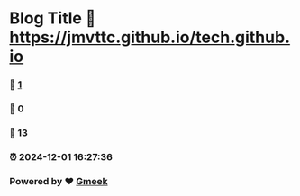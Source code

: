 # Blog Title :link: https://jmvttc.github.io/tech.github.io 
### :page_facing_up: [1](https://jmvttc.github.io/tech.github.io/tag.html) 
### :speech_balloon: 0 
### :hibiscus: 13 
### :alarm_clock: 2024-12-01 16:27:36 
### Powered by :heart: [Gmeek](https://github.com/Meekdai/Gmeek)
